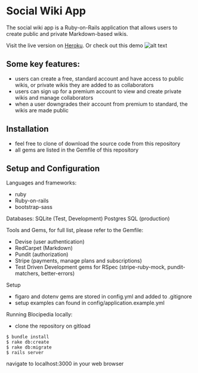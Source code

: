 # Social Wiki App

The social wiki app is a Ruby-on-Rails application that allows users to create public and private Markdown-based wikis.

Visit the live version on [Heroku](https://immense-ocean-13499.herokuapp.com).
Or check out this demo
![alt text](https://raw.githubusercontent.com/cheneyshreve/blocipedia/master/app/assets/images/wikis_demo.gif)

## Some key features:
- users can create a free, standard account and have access to public wikis, or private wikis they are added to as collaborators
- users can sign up for a premium account to view and create private wikis and manage collaborators
- when a user downgrades their account from premium to standard, the wikis are made public

## Installation
- feel free to clone of download the source code from this repository
- all gems are listed in the Gemfile of this repository

## Setup and Configuration
Languages and frameworks:
- ruby
- Ruby-on-rails
- bootstrap-sass

Databases:
SQLite (Test, Development)
Postgres SQL (production)

Tools and Gems, for full list, please refer to the Gemfile:
- Devise (user authentication)
- RedCarpet (Markdown)
- Pundit (authorization)
- Stripe (payments, manage plans and subscriptions)
- Test Driven Development gems for RSpec (stripe-ruby-mock, pundit-matchers, better-errors)

Setup
- figaro and dotenv gems are stored in config.yml and added to .gitignore
- setup examples can found in config/application.example.yml

Running Blocipedia locally:
- clone the repository on gitload
```
$ bundle install
$ rake db:create
$ rake db:migrate
$ rails server
```
navigate to localhost:3000 in your web browser
